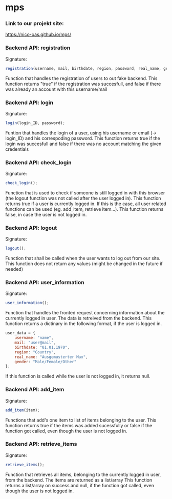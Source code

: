 # mps
### Link to our projekt site:
https://nico-oas.github.io/mps/

### Backend API: registration
Signature: 
```javascript
registration(username, mail, birthdate, region, password, real_name, gender);
```

Function that handles the registration of users to out fake backend. This function returns "true" if the registration was succesfull, and false if there was already an account with this username/mail

### Backend API: login
Signature: 
```javascript
login(login_ID, password);
```

Funtion that handles the login of a user, using his username or email (-> login_ID) and his correspoding password.
This function returns true if the login was succesfull and false if there was no account matching the given credentials

### Backend API: check_login
Signature: 
```javascript
check_login();
```

Function that is used to check if someone is still logged in with this browser (the logout function was not called after the user logged in).
This function returns true if a user is currently logged in. If this is the case, all user related functions can be used (eg. add_item, retrieve item...). This function returns false, in case the user is not logged in.

### Backend API: logout
Signature: 
```javascript
logout();
```

Function that shall be called when the user wants to log out from our site.
This function does not return any values (might be changed in the future if needed)

### Backend API: user_information
Signature: 
```javascript
user_information();
```
Function that handles the fronted request concerning information about the currently logged in user. The data is retreived from the backend.
This function returns a dictinary in the following format, if the user is logged in.
```javascript
user_data = {
    username: "name",
    mail: "user@mail",
    birthdate: "01.01.1970",
    region: "Country",
    real_name: "Ausgemusterter Max",
    gender: "Male/Female/Other"
};
```
If this function is called while the user is not logged in, it returns null.

### Backend API: add_item
Signature: 
```javascript
add_item(item);
```
Functions that add's one item to list of items belonging to the user.
This function returns true if the items was added sucessfully or false if the function got called, even though the user is not logged in.

### Backend API: retrieve_items
Signature: 
```javascript
retrieve_items();
```
Function that retrieves all items, belonging to the currently logged in user, from the backend. The items are returned as a list/array
This function returns a list/array on success and null, if the function got called, even though the user is not logged in.


